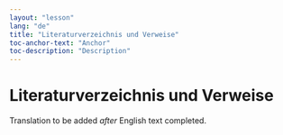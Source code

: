 ```yaml
---
layout: "lesson"
lang: "de"
title: "Literaturverzeichnis und Verweise"
toc-anchor-text: "Anchor"
toc-description: "Description"
---
```


# Literaturverzeichnis und Verweise

Translation to be added _after_ English text completed.
